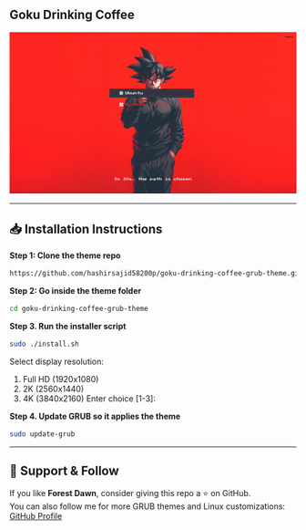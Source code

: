 ## Goku Drinking Coffee

![Goku Drinking Coffee](preview.jpg)

---

## 📥 Installation Instructions
**Step 1: Clone the theme repo**
```bash
https://github.com/hashirsajid58200p/goku-drinking-coffee-grub-theme.git
```
**Step 2: Go inside the theme folder**
```bash
cd goku-drinking-coffee-grub-theme
```
**Step 3. Run the installer script**
```bash
sudo ./install.sh
```
Select display resolution:
1) Full HD (1920x1080)
2) 2K (2560x1440)
3) 4K (3840x2160)
Enter choice [1-3]:
 
**Step 4. Update GRUB so it applies the theme**
```bash
sudo update-grub
```

---

## 💖 Support & Follow
If you like **Forest Dawn**, consider giving this repo a ⭐ on GitHub.  
You can also follow me for more GRUB themes and Linux customizations:  
[GitHub Profile](https://github.com/hashirsajid58200p)
